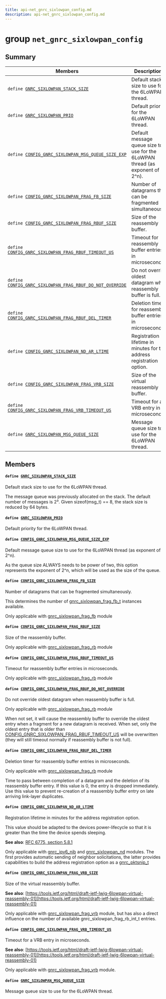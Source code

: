 ```yaml
---
title: api-net_gnrc_sixlowpan_config.md
description: api-net_gnrc_sixlowpan_config.md
---
```

# group `net_gnrc_sixlowpan_config` 

## Summary

 Members                        | Descriptions                                
--------------------------------|---------------------------------------------
`define `[`GNRC_SIXLOWPAN_STACK_SIZE`](#group__net__gnrc__sixlowpan__config_1gafda0f30679301e03fd3035e24497b05c)            | Default stack size to use for the 6LoWPAN thread.
`define `[`GNRC_SIXLOWPAN_PRIO`](#group__net__gnrc__sixlowpan__config_1ga394abb39f199270051899ec29ec1a3da)            | Default priority for the 6LoWPAN thread.
`define `[`CONFIG_GNRC_SIXLOWPAN_MSG_QUEUE_SIZE_EXP`](#group__net__gnrc__sixlowpan__config_1ga1219804b3c712e48de4908355fb82aea)            | Default message queue size to use for the 6LoWPAN thread (as exponent of 2^n).
`define `[`CONFIG_GNRC_SIXLOWPAN_FRAG_FB_SIZE`](#group__net__gnrc__sixlowpan__config_1ga5ba6c4be8d7c93d505ed6e10106f211e)            | Number of datagrams that can be fragmented simultaneously.
`define `[`CONFIG_GNRC_SIXLOWPAN_FRAG_RBUF_SIZE`](#group__net__gnrc__sixlowpan__config_1gaf7b60cbdad319a842372ed2ebb2d106c)            | Size of the reassembly buffer.
`define `[`CONFIG_GNRC_SIXLOWPAN_FRAG_RBUF_TIMEOUT_US`](#group__net__gnrc__sixlowpan__config_1gae8bad8e0e4b8f49baec22202ce3bfc63)            | Timeout for reassembly buffer entries in microseconds.
`define `[`CONFIG_GNRC_SIXLOWPAN_FRAG_RBUF_DO_NOT_OVERRIDE`](#group__net__gnrc__sixlowpan__config_1ga6cec9c28d972913ac6810b8d44e26690)            | Do not override oldest datagram when reassembly buffer is full.
`define `[`CONFIG_GNRC_SIXLOWPAN_FRAG_RBUF_DEL_TIMER`](#group__net__gnrc__sixlowpan__config_1ga4d97583d18fef7abe0cfff8ad0a848b0)            | Deletion timer for reassembly buffer entries in microseconds.
`define `[`CONFIG_GNRC_SIXLOWPAN_ND_AR_LTIME`](#group__net__gnrc__sixlowpan__config_1ga15dd2e19541dd74baf294e9c22f47c7e)            | Registration lifetime in minutes for the address registration option.
`define `[`CONFIG_GNRC_SIXLOWPAN_FRAG_VRB_SIZE`](#group__net__gnrc__sixlowpan__config_1ga194b309b611687ad86cf094b1c763d23)            | Size of the virtual reassembly buffer.
`define `[`CONFIG_GNRC_SIXLOWPAN_FRAG_VRB_TIMEOUT_US`](#group__net__gnrc__sixlowpan__config_1ga57dbb6eb24c259bc461ab168c4630a63)            | Timeout for a VRB entry in microseconds.
`define `[`GNRC_SIXLOWPAN_MSG_QUEUE_SIZE`](#group__net__gnrc__sixlowpan__config_1ga7823a7ea8ee8c89c95f67df6cf0aa347)            | Message queue size to use for the 6LoWPAN thread.

## Members

#### `define `[`GNRC_SIXLOWPAN_STACK_SIZE`](#group__net__gnrc__sixlowpan__config_1gafda0f30679301e03fd3035e24497b05c) 

Default stack size to use for the 6LoWPAN thread.

The message queue was previously allocated on the stack. The default number of messages is 2³. Given sizeof(msg_t) == 8, the stack size is reduced by 64 bytes.

#### `define `[`GNRC_SIXLOWPAN_PRIO`](#group__net__gnrc__sixlowpan__config_1ga394abb39f199270051899ec29ec1a3da) 

Default priority for the 6LoWPAN thread.

#### `define `[`CONFIG_GNRC_SIXLOWPAN_MSG_QUEUE_SIZE_EXP`](#group__net__gnrc__sixlowpan__config_1ga1219804b3c712e48de4908355fb82aea) 

Default message queue size to use for the 6LoWPAN thread (as exponent of 2^n).

As the queue size ALWAYS needs to be power of two, this option represents the exponent of 2^n, which will be used as the size of the queue.

#### `define `[`CONFIG_GNRC_SIXLOWPAN_FRAG_FB_SIZE`](#group__net__gnrc__sixlowpan__config_1ga5ba6c4be8d7c93d505ed6e10106f211e) 

Number of datagrams that can be fragmented simultaneously.

This determines the number of [gnrc_sixlowpan_frag_fb_t](./doc/starlight-docs/src/content/docs/apidoc/api-net_gnrc_sixlowpan_frag_fb.md#structgnrc__sixlowpan__frag__fb__t) instances available.

Only applicable with [gnrc_sixlowpan_frag_fb](./doc/starlight-docs/src/content/docs/apidoc/api-undefined.md#group__net__gnrc__sixlowpan__frag__fb) module

#### `define `[`CONFIG_GNRC_SIXLOWPAN_FRAG_RBUF_SIZE`](#group__net__gnrc__sixlowpan__config_1gaf7b60cbdad319a842372ed2ebb2d106c) 

Size of the reassembly buffer.

Only applicable with [gnrc_sixlowpan_frag_rb](./doc/starlight-docs/src/content/docs/apidoc/api-undefined.md#group__net__gnrc__sixlowpan__frag__rb) module

#### `define `[`CONFIG_GNRC_SIXLOWPAN_FRAG_RBUF_TIMEOUT_US`](#group__net__gnrc__sixlowpan__config_1gae8bad8e0e4b8f49baec22202ce3bfc63) 

Timeout for reassembly buffer entries in microseconds.

Only applicable with [gnrc_sixlowpan_frag_rb](./doc/starlight-docs/src/content/docs/apidoc/api-undefined.md#group__net__gnrc__sixlowpan__frag__rb) module

#### `define `[`CONFIG_GNRC_SIXLOWPAN_FRAG_RBUF_DO_NOT_OVERRIDE`](#group__net__gnrc__sixlowpan__config_1ga6cec9c28d972913ac6810b8d44e26690) 

Do not override oldest datagram when reassembly buffer is full.

Only applicable with [gnrc_sixlowpan_frag_rb](./doc/starlight-docs/src/content/docs/apidoc/api-undefined.md#group__net__gnrc__sixlowpan__frag__rb) module

When not set, it will cause the reassembly buffer to override the oldest entry when a fragment for a new datagram is received. When set, only the oldest entry that is older than [CONFIG_GNRC_SIXLOWPAN_FRAG_RBUF_TIMEOUT_US](./doc/starlight-docs/src/content/docs/apidoc/api-undefined.md#group__net__gnrc__sixlowpan__config_1gae8bad8e0e4b8f49baec22202ce3bfc63) will be overwritten (they will still timeout normally if reassembly buffer is not full).

#### `define `[`CONFIG_GNRC_SIXLOWPAN_FRAG_RBUF_DEL_TIMER`](#group__net__gnrc__sixlowpan__config_1ga4d97583d18fef7abe0cfff8ad0a848b0) 

Deletion timer for reassembly buffer entries in microseconds.

Only applicable with [gnrc_sixlowpan_frag_rb](./doc/starlight-docs/src/content/docs/apidoc/api-undefined.md#group__net__gnrc__sixlowpan__frag__rb) module

Time to pass between completion of a datagram and the deletion of its reassembly buffer entry. If this value is 0, the entry is dropped immediately. Use this value to prevent re-creation of a reassembly buffer entry on late arriving link-layer duplicates.

#### `define `[`CONFIG_GNRC_SIXLOWPAN_ND_AR_LTIME`](#group__net__gnrc__sixlowpan__config_1ga15dd2e19541dd74baf294e9c22f47c7e) 

Registration lifetime in minutes for the address registration option.

This value should be adapted to the devices power-lifecycle so that it is greater than the time the device spends sleeping.

**See also**: [RFC 6775, section 5.8.1](https://tools.ietf.org/html/rfc6775#section-5.8.1)

Only applicable with [gnrc_ipv6_nib](./doc/starlight-docs/src/content/docs/apidoc/api-undefined.md#group__net__gnrc__ipv6__nib) and [gnrc_sixlowpan_nd](./doc/starlight-docs/src/content/docs/apidoc/api-undefined.md#group__net__gnrc__sixlowpan__nd) modules. The first provides automatic sending of neighbor solicitations, the latter provides capabilities to build the address registration option as a [gnrc_pktsnip_t](./doc/starlight-docs/src/content/docs/apidoc/api-undefined.md#group__net__gnrc__pkt_1ga961e6ea05309a3d69a4d96f4a2dedb63)

#### `define `[`CONFIG_GNRC_SIXLOWPAN_FRAG_VRB_SIZE`](#group__net__gnrc__sixlowpan__config_1ga194b309b611687ad86cf094b1c763d23) 

Size of the virtual reassembly buffer.

**See also**: [https://tools.ietf.org/html/draft-ietf-lwig-6lowpan-virtual-reassembly-01](https://tools.ietf.org/html/draft-ietf-lwig-6lowpan-virtual-reassembly-01)

Only applicable with [gnrc_sixlowpan_frag_vrb](./doc/starlight-docs/src/content/docs/apidoc/api-undefined.md#group__net__gnrc__sixlowpan__frag__vrb) module, but has also a direct influence on the number of available gnrc_sixlowpan_frag_rb_int_t entries.

#### `define `[`CONFIG_GNRC_SIXLOWPAN_FRAG_VRB_TIMEOUT_US`](#group__net__gnrc__sixlowpan__config_1ga57dbb6eb24c259bc461ab168c4630a63) 

Timeout for a VRB entry in microseconds.

**See also**: [https://tools.ietf.org/html/draft-ietf-lwig-6lowpan-virtual-reassembly-01](https://tools.ietf.org/html/draft-ietf-lwig-6lowpan-virtual-reassembly-01)

Only applicable with [gnrc_sixlowpan_frag_vrb](./doc/starlight-docs/src/content/docs/apidoc/api-undefined.md#group__net__gnrc__sixlowpan__frag__vrb) module.

#### `define `[`GNRC_SIXLOWPAN_MSG_QUEUE_SIZE`](#group__net__gnrc__sixlowpan__config_1ga7823a7ea8ee8c89c95f67df6cf0aa347) 

Message queue size to use for the 6LoWPAN thread.

